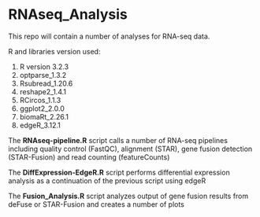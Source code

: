 # RNAseq_Analysis

This repo will contain a number of analyses for RNA-seq data.


R and libraries version used:
1. R version 3.2.3
2. optparse_1.3.2
3. Rsubread_1.20.6
4. reshape2_1.4.1
5. RCircos_1.1.3
6. ggplot2_2.0.0
7. biomaRt_2.26.1
8. edgeR_3.12.1


The **RNAseq-pipeline.R** script calls a number of RNA-seq pipelines including quality control (FastQC), alignment (STAR), gene fusion detection (STAR-Fusion) and read counting (featureCounts)

The **DiffExpression-EdgeR.R** script performs differential expression analysis as a continuation of the previous script using edgeR

The **Fusion_Analysis.R** script analyzes output of gene fusion results from deFuse or STAR-Fusion and creates a number of plots
